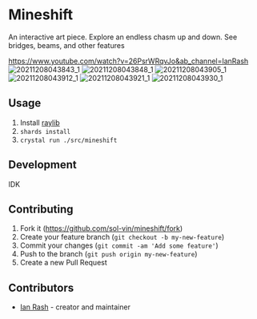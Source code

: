 # Mineshift

An interactive art piece. Explore an endless chasm up and down. See bridges, beams, and other features

https://www.youtube.com/watch?v=26PsrWRqvJo&ab_channel=IanRash
![20211208043843_1](https://user-images.githubusercontent.com/1298501/145210187-cf9caeb4-34d1-45a5-b6b7-c74bfa0517c4.jpg)
![20211208043848_1](https://user-images.githubusercontent.com/1298501/145210189-e620a568-b2d3-4ba1-9940-ece8118e4cba.jpg)
![20211208043905_1](https://user-images.githubusercontent.com/1298501/145210191-f7705d84-fc20-4391-bb99-5cb7b1e19b29.jpg)
![20211208043912_1](https://user-images.githubusercontent.com/1298501/145210194-7a165ee6-b006-4def-b714-22813ae1d7a8.jpg)
![20211208043921_1](https://user-images.githubusercontent.com/1298501/145210196-d8d701b1-7a41-400e-b244-511e1e1bbd0a.jpg)
![20211208043930_1](https://user-images.githubusercontent.com/1298501/145210198-6b149191-716c-4bd1-8e7c-1cfda119d17e.jpg)


## Usage

1. Install [raylib](https://github.com/sol-vin/raylib-cr#installation)
2. `shards install`
3. `crystal run ./src/mineshift`

## Development

IDK

## Contributing

1. Fork it (<https://github.com/sol-vin/mineshift/fork>)
2. Create your feature branch (`git checkout -b my-new-feature`)
3. Commit your changes (`git commit -am 'Add some feature'`)
4. Push to the branch (`git push origin my-new-feature`)
5. Create a new Pull Request

## Contributors

- [Ian Rash](https://github.com/sol-vin) - creator and maintainer
